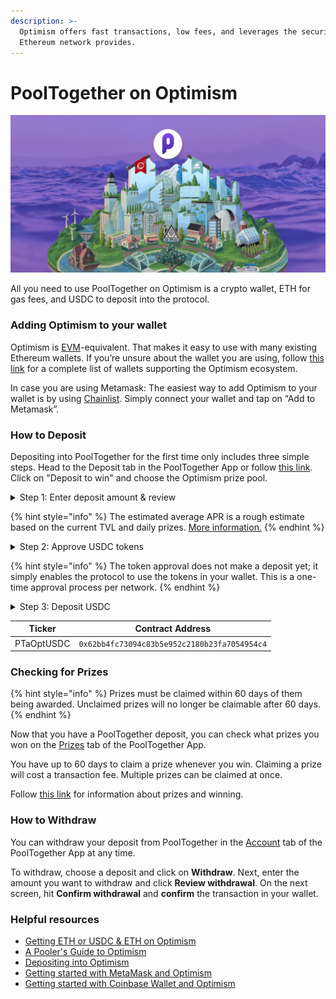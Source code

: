```yaml
---
description: >-
  Optimism offers fast transactions, low fees, and leverages the security the
  Ethereum network provides.
---
```


# PoolTogether on Optimism

![Save & win with PoolTogether on Optimism](<../../.gitbook/assets/image (2).png>)

All you need to use PoolTogether on Optimism is a crypto wallet, ETH for gas fees, and USDC to deposit into the protocol.&#x20;

### Adding Optimism to your wallet

Optimism is [EVM](https://ethereum.org/en/developers/docs/evm/)-equivalent. That makes it easy to use with many existing Ethereum wallets. If you’re unsure about the wallet you are using, follow [this link](./#adding-optimism-to-your-wallet) for a complete list of wallets supporting the Optimism ecosystem.

In case you are using Metamask: The easiest way to add Optimism to your wallet is by using [Chainlist](https://chainlist.org/chain/10). Simply connect your wallet and tap on “Add to Metamask”.

### How to Deposit

Depositing into PoolTogether for the first time only includes three simple steps. Head to the Deposit tab in the PoolTogether App or follow [this link](https://app.pooltogether.com/deposit?network=optimism). Click on "Deposit to win" and choose the Optimism prize pool.

<details>

<summary>Step 1: Enter deposit amount &#x26; review</summary>

First, make sure you are on the Optimism network. Enter the amount of USDC you want to deposit and click on **Review deposit**.

</details>

{% hint style="info" %}
The estimated average APR is a rough estimate based on the current TVL and daily prizes. [More information.](../../welcome/faq.md#what-is-the-prize-apr)
{% endhint %}

<details>

<summary>Step 2: Approve USDC tokens</summary>

To deposit into the Prize Pool, you need to allow the PoolTogether protocol to access the USDC tokens in your wallet. This happens through an approval transaction to the PoolTogether Prize Pool contracts.

Click on **Confirm approval** in the PoolTogether App and **confirm** the transaction in your wallet.

</details>

{% hint style="info" %}
The token approval does not make a deposit yet; it simply enables the protocol to use the tokens in your wallet. This is a one-time approval process per network.&#x20;
{% endhint %}

<details>

<summary>Step 3: Deposit USDC</summary>

The "Deposit Confirmation" screen will automatically load after the approval transaction is completed. Click on **Confirm deposit** and **confirm** the deposit transaction in your wallet.&#x20;

After the transaction has been submitted, you will be forwarded to the "Deposit submitted" screen. You are now eligible for all future draws.&#x20;

To reflect your PoolTogether deposit, you will receive the [PTaOptUSDC](https://optimistic.etherscan.io/token/0x62bb4fc73094c83b5e952c2180b23fa7054954c4) ticket token. You can add it to your wallet with the information below:

</details>

| Ticker     | Contract Address                             |
| ---------- | -------------------------------------------- |
| PTaOptUSDC | `0x62bb4fc73094c83b5e952c2180b23fa7054954c4` |

### Checking for Prizes

{% hint style="info" %}
Prizes must be claimed within 60 days of them being awarded. Unclaimed prizes will no longer be claimable after 60 days.&#x20;
{% endhint %}

Now that you have a PoolTogether deposit, you can check what prizes you won on the [Prizes](https://app.pooltogether.com/prizes) tab of the PoolTogether App.&#x20;

You have up to 60 days to claim a prize whenever you win. Claiming a prize will cost a transaction fee. Multiple prizes can be claimed at once.&#x20;

Follow [this link](../../welcome/faq.md#prizes-and-winning) for information about prizes and winning.

### How to Withdraw

You can withdraw your deposit from PoolTogether in the [Account](https://app.pooltogether.com/account) tab of the PoolTogether App at any time.

To withdraw, choose a deposit and click on **Withdraw**. Next, enter the amount you want to withdraw and click **Review withdrawal**. On the next screen, hit **Confirm withdrawal** and **confirm** the transaction in your wallet.

### Helpful resources

* [Getting ETH or USDC & ETH on Optimism](getting-usdc-and-eth-on-optimism.md)
* [A Pooler's Guide to Optimism](https://mirror.xyz/0x7437Ba619ab8bb0eb124B987647A27c95A9cc00F/LYjoXuD4krG-1NY\_hTJYMmdkNjxFd6wqvG7hTVzcXOs)
* [Depositing into Optimism](https://help.optimism.io/hc/en-us/articles/5779675996187)
* [Getting started with MetaMask and Optimism](https://help.optimism.io/hc/en-us/articles/6223777057179-Getting-started-with-MetaMask-and-Optimism)
* [Getting started with Coinbase Wallet and Optimism](https://help.optimism.io/hc/en-us/articles/6228251383579-Getting-started-with-Coinbase-Wallet-and-Optimism)

